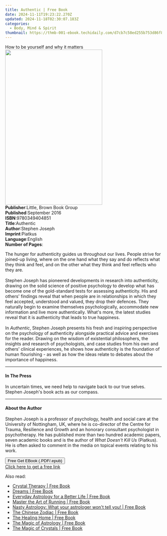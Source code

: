 ```yaml
---
title: Authentic | Free Book
date: 2024-11-11T19:23:22.270Z
updated: 2024-11-18T02:30:07.183Z
categories:
  - Body, Mind & Spirit
thumbnail: https://thmb-001-ebook.techidaily.com/d7cb7c58ed255b753d86f860a516ab3a38e148c842c37e5e8967c79ea2bf7d1c.jpg
---
```

<main id="book-container">
  <div class="flex flex-col">
    <div class="book-brief flex-1 py-6 px-4 sm:p-6 md:py-10 md:px-8">
      <!-- brief-->
      <div class="book-brief-main">How to be yourself and why it matters</div>
    </div>
    <div
      class="book-meta-info flex-1 grid gap-4 col-start-1 col-end-3 row-start-1 sm:mb-6 sm:grid-cols-4 lg:gap-6 lg:col-start-2 lg:row-end-6 lg:row-span-6 lg:mb-0"
    >
      <div
        class="book-meta-info-left place-content-center mt-4 p-4 text-sm leading-6 col-start-2 col-span-2 dark:text-slate-400"
      >
        <img
          class="w-full h-500 object-cover rounded-lg sm:h-255 sm:col-span-2 lg:col-span-full"
          src="https://img-001-ebook.techidaily.com/236098eca02b620acc2940eecbe16768503e5b6ece3daa04810e8574d338a2a0.jpg"
          alt=""
          width="312"
          height="500"
        />
      </div>
      <div
        class="book-meta-info-right mt-2 col-start-1 row-start-2 col-span-3 self-center"
      >
        <!-- meta data  -->
        <div class="flex flex-col px-4 md:px-8">
          <div class="flex-1">
            <strong>Publisher</strong>:<span class="px-2"
              >Little, Brown Book Group</span
            >
          </div>
          <div class="flex-1">
            <strong>Published</strong>:<span class="px-2">September 2016</span>
          </div>
          <div class="flex-1">
            <strong>ISBN</strong>:<span class="px-2">9780349404851</span>
          </div>
          <div class="flex-1">
            <strong>Title</strong>:<span class="px-2">Authentic</span>
          </div>
          <div class="flex-1">
            <strong>Author</strong>:<span class="px-2">Stephen Joseph</span>
          </div>
          <div class="flex-1">
            <strong>Imprint</strong>:<span class="px-2">Piatkus</span>
          </div>
          <div class="flex-1">
            <strong>Language</strong>:<span class="px-2">English</span>
          </div>
          <div class="flex-1">
            <strong>Number of Pages</strong>:<span class="px-2"></span>
          </div>
        </div>
      </div>
    </div>
    <div class="book-description flex-1 py-6 px-4 sm:p-6 md:py-10 md:px-8">
      <div class="book-description-main">
        <div accordion-content="" id="description">
          <p>
            The hunger for authenticity guides us throughout our lives. People
            strive for joined-up living, where on the one hand what they say and
            do reflects what they think and feel, and on the other what they
            think and feel reflects who they are.<br /><br />Stephen Joseph has
            pioneered developments in research into authenticity, drawing on the
            solid science of positive psychology to develop what has become one
            of the gold-standard tests for assessing authenticity. His and
            others' findings reveal that when people are in relationships in
            which they feel accepted, understood and valued, they drop their
            defences. They naturally begin to examine themselves
            psychologically, accommodate new information and live more
            authentically. What's more, the latest studies reveal that it is
            authenticity that leads to true happiness.<br /><br />In
            <i>Authentic</i>, Stephen Joseph presents his fresh and inspiring
            perspective on the psychology of authenticity alongside practical
            advice and exercises for the reader. Drawing on the wisdom of
            existential philosophers, the insights and research of
            psychologists, and case studies from his own and others' clinical
            experiences, he shows how authenticity is the foundation of human
            flourishing - as well as how the ideas relate to debates about the
            importance of happiness.
          </p>
        </div>
        <div class="accordion-fader"></div>
      </div>
    </div>
    <div class="book-excerpts flex-1 py-6 px-4 sm:p-6 md:py-10 md:px-8">
      <!-- excerpts-->
      <div class="book-excerpts-main">
        <hr />
        <h4 class="placeholder placeholder-heading">
          <span>In The Press</span>
        </h4>
        <p>
          In uncertain times, we need help to navigate back to our true selves.
          Stephen Joseph's book acts as our compass.
        </p>
      </div>
    </div>
    <div class="book-about-author flex-1 py-6 px-4 sm:p-6 md:py-10 md:px-8">
      <!-- about author-->
      <div class="book-main-author-main">
        <hr />
        <h4 class="placeholder placeholder-heading">
          <span>About the Author</span>
        </h4>
        <p>
          Stephen Joseph is a professor of psychology, health and social care at
          the University of Nottingham, UK, where he is co-director of the
          Centre for Trauma, Resilience and Growth and an honorary consultant
          psychologist in psychotherapy. He has published more than two hundred
          academic papers, seven academic books and is the author of
          <i>What Doesn't Kill Us </i>(Piatkus). He is often asked to comment in
          the media on topical events relating to his work.
        </p>
      </div>
    </div>
    <div class="book-free-get flex-1 py-6 px-4 sm:p-6 md:py-10 md:px-8">
      <button
        id="btn-free-get"
        class="bg-blue-500 hover:bg-blue-700 text-white font-bold py-2 px-4 rounded"
      >
        Free Get EBook (.PDF/.epub)
      </button>
      <div id="countdown-display" class="px-2 text-lg mt-2"></div>
      <a
        id="free-link"
        class="hidden bg-blue-500 hover:bg-blue-700 text-white font-bold py-2 px-4 rounded"
        href="https://www.ebooks.com/en-us/book/96295957/authentic/stephen-joseph/"
        target="_blank"
        >Click here to get a free link</a
      >
    </div>
    <script>
      let countdownTime = 0;
      let countdownInterval = null;
      document
        .getElementById('btn-free-get')
        .addEventListener('click', startCountdown);
      function startCountdown() {
        countdownTime = new Date().getTime() + 60000 * 3;
        countdownInterval = setInterval(updateCountdown, 1000);
        document.getElementById('btn-free-get').disabled = true;
        document
          .getElementById('btn-free-get')
          .classList.add('bg-gray-500', 'cursor-not-allowed');
      }
      function updateCountdown() {
        let currentTime = new Date().getTime();
        let timeLeft = countdownTime - currentTime;
        let secondsLeft = Math.floor(timeLeft / 1000);
        document.getElementById('countdown-display').innerHTML =
          `Remaining time: ${secondsLeft} seconds.`;
        if (secondsLeft <= 0) {
          clearInterval(countdownInterval);
          document.getElementById('btn-free-get').classList.add('hidden');
          document.getElementById('free-link').classList.remove('hidden');
          document.getElementById('countdown-display').innerHTML = '';
        }
      }
    </script>
  </div>
</main>

<ins class="adsbygoogle"
      style="display:block"
      data-ad-client="ca-pub-7571918770474297"
      data-ad-slot="8358498916"
      data-ad-format="auto"
      data-full-width-responsive="true"></ins>
    

<span class="atpl-alsoreadstyle">Also read:</span>
<div><ul>
<li><a href="https://novels-ebooks.techidaily.com/210609583-9781911163183-crystal-therapy/"><u>Crystal Therapy | Free Book</u></a></li>
<li><a href="https://novels-ebooks.techidaily.com/210609586-9781911163213-dreams/"><u>Dreams | Free Book</u></a></li>
<li><a href="https://novels-ebooks.techidaily.com/210609519-9781910231265-everyday-astrology-for-a-better-life/"><u>Everyday Astrology for a Better Life | Free Book</u></a></li>
<li><a href="https://novels-ebooks.techidaily.com/210609541-9781910231562-master-the-art-of-running/"><u>Master the Art of Running | Free Book</u></a></li>
<li><a href="https://novels-ebooks.techidaily.com/210609411-9781911163848-nasty-astrology-what-your-astrologer-wont-tell-you/"><u>Nasty Astrology: What your astrologer won't tell you! | Free Book</u></a></li>
<li><a href="https://novels-ebooks.techidaily.com/210609465-9781911622796-the-chinese-zodiac/"><u>The Chinese Zodiac | Free Book</u></a></li>
<li><a href="https://novels-ebooks.techidaily.com/210609471-9781911163886-the-healing-home/"><u>The Healing Home | Free Book</u></a></li>
<li><a href="https://novels-ebooks.techidaily.com/210609457-9781911670063-the-magic-of-astrology/"><u>The Magic of Astrology | Free Book</u></a></li>
<li><a href="https://novels-ebooks.techidaily.com/210609528-9781910231418-the-magic-of-crystals/"><u>The Magic of Crystals | Free Book</u></a></li>
</ul></div>

